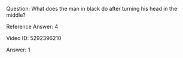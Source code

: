 Question: What does the man in black do after turning his head in the middle?

Reference Answer: 4

Video ID: 5292396210

Answer: 1

